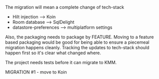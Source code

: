 The migration will mean a complete change of tech-stack

* Hilt injection --> Koin
* Room database --> SqlDelight
* datastore-preferences --> multiplatform settings

Also, the packaging needs to package by FEATURE.  Moving to a feature based packaging would
be good for being able to ensure a piecemeal migration happens cleanly.  Tracking the updates
to tech-stack should happen first so it's clear what changed where.

The project needs tests before it can migrate to KMM.

MIGRATION #1 - move to Koin
